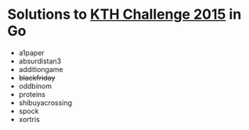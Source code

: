 # Solutions to [KTH Challenge 2015](http://challenge.csc.kth.se/) in Go

* a1paper
* absurdistan3
* additiongame
* ~~blackfriday~~
* oddbinom
* proteins
* shibuyacrossing
* spock
* xortris

